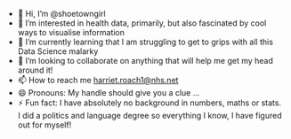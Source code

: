 - 👋 Hi, I’m @shoetowngirl
- 👀 I’m interested in health data, primarily, but also fascinated by cool ways to visualise information
- 🌱 I’m currently learning that I am struggling to get to grips with all this Data Science malarky
- 💞️ I’m looking to collaborate on anything that will help me get my head around it!
- 📫 How to reach me harriet.roach1@nhs.net
- 😄 Pronouns: My handle should give you a clue ...
- ⚡ Fun fact: I have absolutely no background in numbers, maths or stats. I did a politics and language degree so everything I know, I have figured out for myself!

<!---
shoetowngirl/shoetowngirl is a ✨ special ✨ repository because its `README.md` (this file) appears on your GitHub profile.
You can click the Preview link to take a look at your changes.
--->
